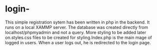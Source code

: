 # login-
This simple registration sytem has been written in php in the backend.
It runs on a local XAMMP server.
The database was created directly from localhost/phpmyadmin and not a query.
More styling to be added later on.styles.css files to be created for styling.Index.php is the main mage of logged in users.
When a user logs out, he is redirected to the login page.
